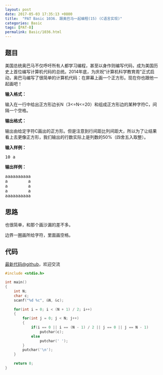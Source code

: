 ```yaml
---
layout: post
date: 2017-05-03 17:35:13 +0800
title:  "PAT Basic 1036. 跟奥巴马一起编程(15) (C语言实现)"
categories: Basic
tags: [PAT-B]
permalink: Basic/1036.html
---
```


## 题目

<div id="problemContent">
<p>
美国总统奥巴马不仅呼吁所有人都学习编程，甚至以身作则编写代码，成为美国历史上首位编写计算机代码的总统。2014年底，为庆祝“计算机科学教育周”正式启动，奥巴马编写了很简单的计算机代码：在屏幕上画一个正方形。现在你也跟他一起画吧！
</p>
<p><b>
输入格式：
</b></p>
<p>
输入在一行中给出正方形边长N（3&lt;=N&lt;=20）和组成正方形边的某种字符C，间隔一个空格。
</p>
<p><b>
输出格式：
</b></p>
<p>
输出由给定字符C画出的正方形。但是注意到行间距比列间距大，所以为了让结果看上去更像正方形，我们输出的行数实际上是列数的50%（四舍五入取整）。</p>
<b>输入样例：</b><pre>
10 a
</pre>
<b>输出样例：</b><pre>
aaaaaaaaaa
a        a
a        a
a        a
aaaaaaaaaa
</pre>
</div>

## 思路

也很简单，和那个画沙漏的差不多。

边界一圈画所给字符，里面画空格。

## 代码

[最新代码@github](https://github.com/OliverLew/PAT/blob/master/PATBasic/1036.c)，欢迎交流
```c
#include <stdio.h>

int main()
{
    int N;
    char c;
    scanf("%d %c", &N, &c);
    
    for(int i = 0; i < (N + 1) / 2; i++)
    {
        for(int j = 0; j < N; j++)
        {
            if(i == 0 || i == (N - 1) / 2 || j == 0 || j == N - 1)
                putchar(c);
            else
                putchar(' ');
        }
        putchar('\n');
    }
    
    return 0;
}

```